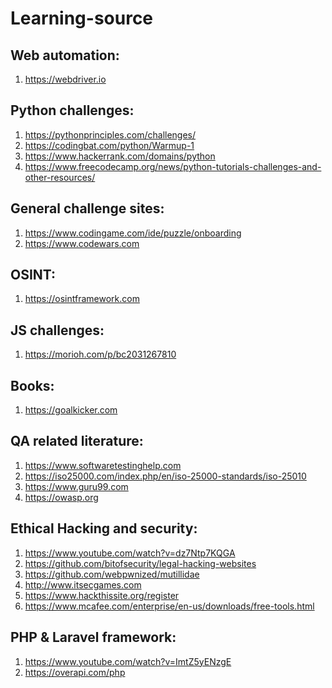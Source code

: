 # Learning-source
## Web automation:
1) https://webdriver.io


## Python challenges:
1) https://pythonprinciples.com/challenges/
2) https://codingbat.com/python/Warmup-1
3) https://www.hackerrank.com/domains/python
4) https://www.freecodecamp.org/news/python-tutorials-challenges-and-other-resources/


## General challenge sites:
1) https://www.codingame.com/ide/puzzle/onboarding
2) https://www.codewars.com


## OSINT:
1) https://osintframework.com


## JS challenges:
1) https://morioh.com/p/bc2031267810


## Books:
1) https://goalkicker.com


## QA related literature:
1) https://www.softwaretestinghelp.com
2) https://iso25000.com/index.php/en/iso-25000-standards/iso-25010
3) https://www.guru99.com
4) https://owasp.org


## Ethical Hacking and security:
1) https://www.youtube.com/watch?v=dz7Ntp7KQGA
2) https://github.com/bitofsecurity/legal-hacking-websites
3) https://github.com/webpwnized/mutillidae
4) http://www.itsecgames.com
5) https://www.hackthissite.org/register
6) https://www.mcafee.com/enterprise/en-us/downloads/free-tools.html


## PHP & Laravel framework:
1) https://www.youtube.com/watch?v=ImtZ5yENzgE
2) https://overapi.com/php
